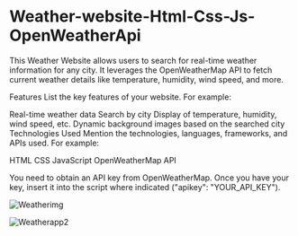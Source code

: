 # Weather-website-Html-Css-Js-OpenWeatherApi

This Weather Website allows users to search for real-time weather information for any city. It leverages the OpenWeatherMap API to fetch current weather details like temperature, humidity, wind speed, and more.

Features
List the key features of your website. For example:

Real-time weather data
Search by city
Display of temperature, humidity, wind speed, etc.
Dynamic background images based on the searched city
Technologies Used
Mention the technologies, languages, frameworks, and APIs used. For example:

HTML
CSS
JavaScript
OpenWeatherMap API

You need to obtain an API key from OpenWeatherMap. Once you have your key, insert it into the script where indicated ("apikey": "YOUR_API_KEY").

![Weatherimg](https://github.com/graysannin6/Weather-website-Html-Css-Js-OpenWeatherApi/assets/77402923/72ec4728-3674-4cbb-80fd-59330bc6b74e)

![Weatherapp2](https://github.com/graysannin6/Weather-website-Html-Css-Js-OpenWeatherApi/assets/77402923/76bc3e50-01cb-43ac-b262-9842b7b68ebc)
